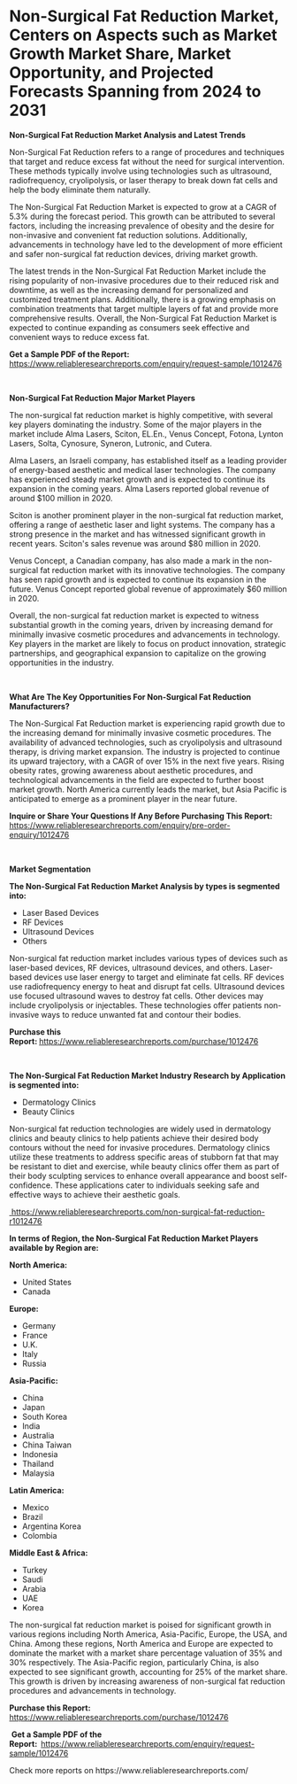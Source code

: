 <p><h1>Non-Surgical Fat Reduction Market, Centers on Aspects such as Market Growth Market Share, Market Opportunity, and Projected Forecasts Spanning from 2024 to 2031</h1></p><p><strong>Non-Surgical Fat Reduction Market Analysis and Latest Trends</strong></p>
<p><p>Non-Surgical Fat Reduction refers to a range of procedures and techniques that target and reduce excess fat without the need for surgical intervention. These methods typically involve using technologies such as ultrasound, radiofrequency, cryolipolysis, or laser therapy to break down fat cells and help the body eliminate them naturally.</p><p>The Non-Surgical Fat Reduction Market is expected to grow at a CAGR of 5.3% during the forecast period. This growth can be attributed to several factors, including the increasing prevalence of obesity and the desire for non-invasive and convenient fat reduction solutions. Additionally, advancements in technology have led to the development of more efficient and safer non-surgical fat reduction devices, driving market growth.</p><p>The latest trends in the Non-Surgical Fat Reduction Market include the rising popularity of non-invasive procedures due to their reduced risk and downtime, as well as the increasing demand for personalized and customized treatment plans. Additionally, there is a growing emphasis on combination treatments that target multiple layers of fat and provide more comprehensive results. Overall, the Non-Surgical Fat Reduction Market is expected to continue expanding as consumers seek effective and convenient ways to reduce excess fat.</p></p>
<p><strong>Get a Sample PDF of the Report:&nbsp;</strong> <a href="https://www.reliableresearchreports.com/enquiry/request-sample/1012476">https://www.reliableresearchreports.com/enquiry/request-sample/1012476</a></p>
<p>&nbsp;</p>
<p><strong>Non-Surgical Fat Reduction Major Market Players</strong></p>
<p><p>The non-surgical fat reduction market is highly competitive, with several key players dominating the industry. Some of the major players in the market include Alma Lasers, Sciton, EL.En., Venus Concept, Fotona, Lynton Lasers, Solta, Cynosure, Syneron, Lutronic, and Cutera.</p><p>Alma Lasers, an Israeli company, has established itself as a leading provider of energy-based aesthetic and medical laser technologies. The company has experienced steady market growth and is expected to continue its expansion in the coming years. Alma Lasers reported global revenue of around $100 million in 2020.</p><p>Sciton is another prominent player in the non-surgical fat reduction market, offering a range of aesthetic laser and light systems. The company has a strong presence in the market and has witnessed significant growth in recent years. Sciton's sales revenue was around $80 million in 2020.</p><p>Venus Concept, a Canadian company, has also made a mark in the non-surgical fat reduction market with its innovative technologies. The company has seen rapid growth and is expected to continue its expansion in the future. Venus Concept reported global revenue of approximately $60 million in 2020.</p><p>Overall, the non-surgical fat reduction market is expected to witness substantial growth in the coming years, driven by increasing demand for minimally invasive cosmetic procedures and advancements in technology. Key players in the market are likely to focus on product innovation, strategic partnerships, and geographical expansion to capitalize on the growing opportunities in the industry.</p></p>
<p>&nbsp;</p>
<p><strong>What Are The Key Opportunities For Non-Surgical Fat Reduction Manufacturers?</strong></p>
<p><p>The Non-Surgical Fat Reduction market is experiencing rapid growth due to the increasing demand for minimally invasive cosmetic procedures. The availability of advanced technologies, such as cryolipolysis and ultrasound therapy, is driving market expansion. The industry is projected to continue its upward trajectory, with a CAGR of over 15% in the next five years. Rising obesity rates, growing awareness about aesthetic procedures, and technological advancements in the field are expected to further boost market growth. North America currently leads the market, but Asia Pacific is anticipated to emerge as a prominent player in the near future.</p></p>
<p><strong>Inquire or Share Your Questions If Any Before Purchasing This Report:</strong> <a href="https://www.reliableresearchreports.com/enquiry/pre-order-enquiry/1012476">https://www.reliableresearchreports.com/enquiry/pre-order-enquiry/1012476</a></p>
<p>&nbsp;</p>
<p><strong>Market Segmentation</strong></p>
<p><strong>The Non-Surgical Fat Reduction Market Analysis by types is segmented into:</strong></p>
<p><ul><li>Laser Based Devices</li><li>RF Devices</li><li>Ultrasound Devices</li><li>Others</li></ul></p>
<p><p>Non-surgical fat reduction market includes various types of devices such as laser-based devices, RF devices, ultrasound devices, and others. Laser-based devices use laser energy to target and eliminate fat cells. RF devices use radiofrequency energy to heat and disrupt fat cells. Ultrasound devices use focused ultrasound waves to destroy fat cells. Other devices may include cryolipolysis or injectables. These technologies offer patients non-invasive ways to reduce unwanted fat and contour their bodies.</p></p>
<p><strong>Purchase this Report:&nbsp;</strong><a href="https://www.reliableresearchreports.com/purchase/1012476">https://www.reliableresearchreports.com/purchase/1012476</a></p>
<p>&nbsp;</p>
<p><strong>The Non-Surgical Fat Reduction Market Industry Research by Application is segmented into:</strong></p>
<p><ul><li>Dermatology Clinics</li><li>Beauty Clinics</li></ul></p>
<p><p>Non-surgical fat reduction technologies are widely used in dermatology clinics and beauty clinics to help patients achieve their desired body contours without the need for invasive procedures. Dermatology clinics utilize these treatments to address specific areas of stubborn fat that may be resistant to diet and exercise, while beauty clinics offer them as part of their body sculpting services to enhance overall appearance and boost self-confidence. These applications cater to individuals seeking safe and effective ways to achieve their aesthetic goals.</p></p>
<p><a href="https://www.reliableresearchreports.com/non-surgical-fat-reduction-r1012476">&nbsp;https://www.reliableresearchreports.com/non-surgical-fat-reduction-r1012476</a></p>
<p><strong>In terms of Region, the Non-Surgical Fat Reduction Market Players available by Region are:</strong></p>
<p>
    <p> <strong> North America: </strong>
        <ul>
            <li>United States</li>
            <li>Canada</li>
        </ul>
        </p> 
    <p> <strong> Europe: </strong>
        <ul>
            <li>Germany</li>
            <li>France</li>
            <li>U.K.</li>
            <li>Italy</li>
            <li>Russia</li>
        </ul>
        </p> 
    <p> <strong> Asia-Pacific: </strong>
        <ul>
            <li>China</li>
            <li>Japan</li>
            <li>South Korea</li>
            <li>India</li>
            <li>Australia</li>
            <li>China Taiwan</li>
            <li>Indonesia</li>
            <li>Thailand</li>
            <li>Malaysia</li>
        </ul>
        </p> 
    <p> <strong> Latin America: </strong>
        <ul>
            <li>Mexico</li>
            <li>Brazil</li>
            <li>Argentina Korea</li>
            <li>Colombia</li>
        </ul>
        </p> 
    <p> <strong> Middle East & Africa: </strong>
        <ul>
            <li>Turkey</li>
            <li>Saudi</li>
            <li>Arabia</li>
            <li>UAE</li>
            <li>Korea</li>
        </ul>
    </p>
    </p>
<p><p>The non-surgical fat reduction market is poised for significant growth in various regions including North America, Asia-Pacific, Europe, the USA, and China. Among these regions, North America and Europe are expected to dominate the market with a market share percentage valuation of 35% and 30% respectively. The Asia-Pacific region, particularly China, is also expected to see significant growth, accounting for 25% of the market share. This growth is driven by increasing awareness of non-surgical fat reduction procedures and advancements in technology.</p></p>
<p><strong>Purchase this Report: </strong><a href="https://www.reliableresearchreports.com/purchase/1012476">https://www.reliableresearchreports.com/purchase/1012476</a></p>
<p>&nbsp;<strong>Get a Sample PDF of the Report:&nbsp;&nbsp;</strong><a href="https://www.reliableresearchreports.com/enquiry/request-sample/1012476">https://www.reliableresearchreports.com/enquiry/request-sample/1012476</a></p>
<p><strong></strong></p>
<p>Check more reports on https://www.reliableresearchreports.com/</p>